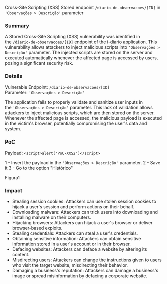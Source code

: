 Cross-Site Scripting (XSS) Stored endpoint `/diario-de-observacoes/[ID]` in `'Observações > Descrição'` parameter

### Summary

A Stored Cross-Site Scripting (XSS) vulnerability was identified in the `/diario-de-observacoes/[ID]` endpoint of the i-diario application. This vulnerability allows attackers to inject malicious scripts into `'Observações > Descrição'` parameter. The injected scripts are stored on the server and executed automatically whenever the affected page is accessed by users, posing a significant security risk.

### Details

Vulnerable Endpoint: `/diario-de-observacoes/[ID]`  
Parameter: `'Observações > Descrição'`

The application fails to properly validate and sanitize user inputs in the `'Observações > Descrição'` parameter. This lack of validation allows attackers to inject malicious scripts, which are then stored on the server. Whenever the affected page is accessed, the malicious payload is executed in the victim's browser, potentially compromising the user's data and system.

### PoC

Payload: `<script>alert('PoC-XXS2')</script>`

1 - Insert the payload in the `'Observações > Descrição'` parameter.
2 - Save it
3 - Go to the option "Histórico"

Figura1

### Impact

- Stealing session cookies: Attackers can use stolen session cookies to hijack a user's session and perform actions on their behalf.
- Downloading malware: Attackers can trick users into downloading and installing malware on their computers.
- Hijacking browsers: Attackers can hijack a user's browser or deliver browser-based exploits.
- Stealing credentials: Attackers can steal a user's credentials.
- Obtaining sensitive information: Attackers can obtain sensitive information stored in a user's account or in their browser.
- Defacing websites: Attackers can deface a website by altering its content.
- Misdirecting users: Attackers can change the instructions given to users who visit the target website, misdirecting their behavior.
- Damaging a business's reputation: Attackers can damage a business's image or spread misinformation by defacing a corporate website.